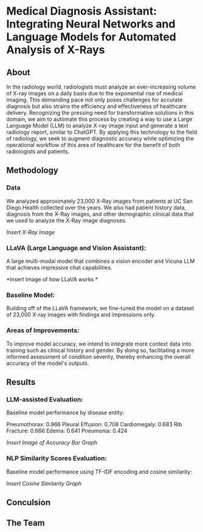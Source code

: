 # Medical Diagnosis Assistant: Integrating Neural Networks and Language Models for Automated Analysis of X-Rays

## About

In the radiology world, radiologists must analyze an ever-increasing volume of X-ray images on a daily basis due to the exponential rise of medical imaging. This demanding pace not only poses challenges for accurate diagnosis but also strains the efficiency and effectiveness of healthcare delivery. Recognizing the pressing need for transformative solutions in this domain, we aim to automate  this process by creating a way to use a Large Language Model (LLM) to analyze X-ray image input and generate a text radiology report, similar to ChatGPT. By applying this technology to the field of radiology, we seek to augment diagnostic accuracy while optimizing the operational workflow of this area of healthcare for the benefit of both radiologists and patients.

## Methodology

### Data

We analyzed approximately 23,000 X-Ray images from patients at UC San Diego Health collected over the years. We also had patient history data, diagnosis from the X-Ray images, and other demographic clinical data that we used to analyze the X-Ray image diagnoses. 

*Insert X-Ray Image*

### LLaVA (Large Language and Vision Assistant): 
A large multi-modal model that combines a vision encoder and Vicuna LLM that achieves impressive chat capabilities.

*Insert Image of how LLaVA works *

### Baseline Model: 
Building off of the LLaVA framework, we fine-tuned the model on a dataset of 23,000 X-ray images with findings and impressions only.

### Areas of Improvements:
To improve model accuracy, we intend to integrate more context data into training such as clinical history and gender. By doing so, facilitating a more informed assessment of condition severity, thereby enhancing the overall accuracy of the model's outputs.



## Results

### LLM-assisted Evaluation: 
Baseline model performance by disease entity:

Pneumothorax: 0.966
Pleural Effusion: 0.708
Cardiomegaly: 0.683
Rib Fracture: 0.666
Edema: 0.641
Pneumonia: 0.424

*Insert Image of Accuracy Bar Graph*


### NLP Similarity Scores Evaluation:
Baseline model performance using TF-IDF encoding and cosine similarity:

*Insert Cosine Similarity Graph*



## Conculsion



## The Team


